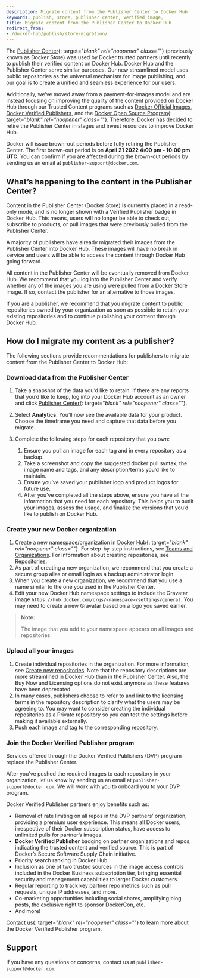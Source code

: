 ```yaml
---
description: Migrate content from the Publisher Center to Docker Hub
keywords: publish, store, publisher center, verified image,
title: Migrate content from the Publisher Center to Docker Hub
redirect_from:
- /docker-hub/publish/store-migration/
---
```


The [Publisher Center](https://hub.docker.com/publisher/center){: target="_blank" rel="noopener" class="_"} (previously known as Docker Store) was used by Docker trusted partners until recently to publish their verified content on Docker Hub. Docker Hub and the Publisher Center serve similar purposes. Our new streamlined model uses public repositories as the universal mechanism for image publishing, and our goal is to create a unified and seamless experience for our users.

Additionally, we’ve moved away from a payment-for-images model and are instead focusing on improving the quality of the content provided on Docker Hub through our Trusted Content programs such as [Docker Official Images](../official_images.md), [Docker Verified Publishers](../publish/index.md), and the [Docker Open Source Program](https://www.docker.com/community/open-source/application/){: target="_blank" rel="noopener" class="_"}. Therefore, Docker has decided to retire the Publisher Center in stages and invest resources to improve Docker Hub.

Docker will issue brown-out periods before fully retiring the Publisher Center. The first brown-out period is on **April 21 2022 4:00 pm - 10:00 pm UTC**. You can confirm if you are affected during the brown-out periods by sending us an email at `publisher-support@docker.com`.

## What’s happening to the content in the Publisher Center?

Content in the Publisher Center (Docker Store) is currently placed in a read-only mode, and is no longer shown with a Verified Publisher badge in Docker Hub. This means, users will no longer be able to check out, subscribe to products, or pull images that were previously pulled from the Publisher Center.

A majority of publishers have already migrated their images from the  Publisher Center into Docker Hub. These images will have no break in service and users will be able to access the content through Docker Hub going forward.

All content in the Publisher Center will be eventually removed from Docker Hub. We recommend that you log into the Publisher Center and verify whether any of the images you are using were pulled from a Docker Store image. If so, contact the publisher for an alternative to those images.

If you are a publisher, we recommend that you migrate content to public repositories owned by your organization as soon as possible to retain your existing repositories and to continue publishing your content through Docker Hub.

## How do I migrate my content as a publisher?

The following sections provide recommendations for publishers to migrate content from the Publisher Center to Docker Hub:

### Download data from the Publisher Center

1. Take a snapshot of the data you’d like to retain. If there are any reports that you’d like to keep, log into your Docker Hub account as an owner and  click [Publisher Center](https://hub.docker.com/publisher/center){: target="_blank" rel="noopener" class="_"}.
2. Select **Analytics**. You’ll now see the available data for your product. Choose the timeframe you need and capture that data before you migrate.
3. Complete the following steps for each repository that you own:

   1. Ensure you pull an image for each tag and in every repository as a backup.
   2. Take a screenshot and copy the suggested docker pull syntax, the image name and tags, and any description/terms you’d like to maintain.
   3. Ensure you’ve saved your publisher logo and product logos for future use.
   4. After you’ve completed all the steps above, ensure you have all the information that you need for each repository. This helps you to audit your images, assess the usage, and finalize the versions that you’d like to publish on Docker Hub.

### Create your new Docker organization

1. Create a new namespace/organization in [Docker Hub](https://hub.docker.com/orgs){: target="_blank" rel="noopener" class="_"}.
For step-by-step instructions, see [Teams and Organizations](../orgs.md). For information about creating repositories, see [Repositories](../repos/index.md).
2. As part of creating a new organization, we recommend that you create a secure group alias or email login as a backup administrator login.
3. When you create a new organization, we recommend that you use a name similar to the one you used in the Publisher Center.
4. Edit your new Docker Hub namespace settings to include the Gravatar image `https://hub.docker.com/orgs/<namespace>/settings/general`. You may need to create a new Gravatar based on a logo you saved earlier.

> **Note:**
>
> The image that you add to your namespace appears on all images and repositories.

### Upload all your images

1. Create individual repositories in the organization. For more information, see [Create new repositories](../repos/index.md). Note that the repository descriptions are more streamlined in Docker Hub than in the Publisher Center. Also, the Buy Now and Licensing options do not exist anymore as these features have been deprecated.
2. In many cases, publishers choose to refer to and link to the licensing terms in the repository description to clarify what the users may be agreeing to. You may want to consider creating the individual repositories as a Private repository so you can test the settings before making it available externally.
3. Push each image and tag to the corresponding repository.

### Join the Docker Verified Publisher program

Services offered through the Docker Verified Publishers (DVP) program replace the Publisher Center.

After you’ve pushed the required images to each repository in your organization, let us know by sending us an email at `publisher-support@docker.com`. We will work with you to onboard you to your DVP program.

Docker Verified Publisher partners enjoy benefits such as:

- Removal of rate limiting on all repos in the DVP partners’ organization, providing a premium user experience. This means all Docker users, irrespective of their Docker subscription status, have access to unlimited pulls for partner’s images.
- **Docker Verified Publisher** badging on partner organizations and repos, indicating the trusted content and verified source. This is part of Docker’s Secure Software Supply Chain initiative.
- Priority search ranking in Docker Hub.
- Inclusion as one of two trusted sources in the image access controls included in the Docker Business subscription tier, bringing essential security and management capabilities to larger Docker customers.
- Regular reporting to track key partner repo metrics such as pull requests, unique IP addresses, and more.
- Co-marketing opportunities including social shares, amplifying blog posts, the exclusive right to sponsor DockerCon, etc.
- And more!

[Contact us](https://www.docker.com/partners/programs/){: target="_blank" rel="noopener" class="_"} to learn more about the Docker Verified Publisher program.

## Support

If you have any questions or concerns, contact us at `publisher-support@docker.com`.
